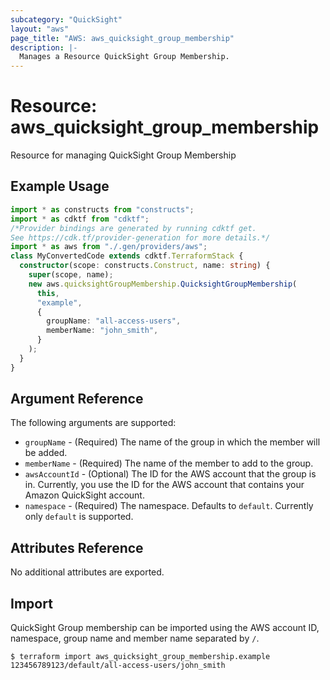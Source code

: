```yaml
---
subcategory: "QuickSight"
layout: "aws"
page_title: "AWS: aws_quicksight_group_membership"
description: |-
  Manages a Resource QuickSight Group Membership.
---
```


# Resource: aws_quicksight_group_membership

Resource for managing QuickSight Group Membership

## Example Usage

```typescript
import * as constructs from "constructs";
import * as cdktf from "cdktf";
/*Provider bindings are generated by running cdktf get.
See https://cdk.tf/provider-generation for more details.*/
import * as aws from "./.gen/providers/aws";
class MyConvertedCode extends cdktf.TerraformStack {
  constructor(scope: constructs.Construct, name: string) {
    super(scope, name);
    new aws.quicksightGroupMembership.QuicksightGroupMembership(
      this,
      "example",
      {
        groupName: "all-access-users",
        memberName: "john_smith",
      }
    );
  }
}

```

## Argument Reference

The following arguments are supported:

* `groupName` - (Required) The name of the group in which the member will be added.
* `memberName` - (Required) The name of the member to add to the group.
* `awsAccountId` - (Optional) The ID for the AWS account that the group is in. Currently, you use the ID for the AWS account that contains your Amazon QuickSight account.
* `namespace` - (Required) The namespace. Defaults to `default`. Currently only `default` is supported.

## Attributes Reference

No additional attributes are exported.

## Import

QuickSight Group membership can be imported using the AWS account ID, namespace, group name and member name separated by `/`.

```
$ terraform import aws_quicksight_group_membership.example 123456789123/default/all-access-users/john_smith
```

<!-- cache-key: cdktf-0.17.0-pre.15 input-3740d7d3f50ff6f366babb1172d9aa6fb04892df33ef826ff90d5680caaedc35 -->